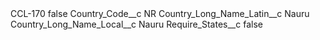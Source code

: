 <?xml version="1.0" encoding="UTF-8"?>
<CustomMetadata xmlns="http://soap.sforce.com/2006/04/metadata" xmlns:xsi="http://www.w3.org/2001/XMLSchema-instance" xmlns:xsd="http://www.w3.org/2001/XMLSchema">
    <label>CCL-170</label>
    <protected>false</protected>
    <values>
        <field>Country_Code__c</field>
        <value xsi:type="xsd:string">NR</value>
    </values>
    <values>
        <field>Country_Long_Name_Latin__c</field>
        <value xsi:type="xsd:string">Nauru</value>
    </values>
    <values>
        <field>Country_Long_Name_Local__c</field>
        <value xsi:type="xsd:string">Nauru</value>
    </values>
    <values>
        <field>Require_States__c</field>
        <value xsi:type="xsd:boolean">false</value>
    </values>
</CustomMetadata>
